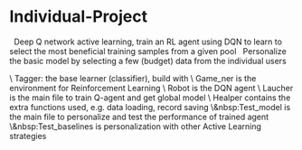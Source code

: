 # Individual-Project
&nbsp; Deep Q network active learning, train an RL agent using DQN to learn to select the most beneficial training samples from a given pool
&nbsp; Personalize the basic model by selecting a few (budget) data from the individual users



\\&nbsp;Tagger: the base learner (classifier), build with 
\\&nbsp;Game_ner is the environment for Reinforcement Learning
\\&nbsp;Robot is the DQN agent
\\&nbsp;Laucher is the main file to train Q-agent and get global model 
\\&nbsp;Healper contains the extra functions used, e.g. data loading, record saving
\\&nbsp:Test_model is the main file to personalize and test the performance of trained agent
\\&nbsp:Test_baselines is personalization with other Active Learning strategies
